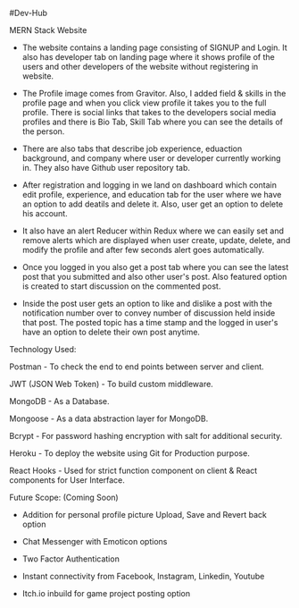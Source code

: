 #Dev-Hub

MERN Stack Website

- The website contains a landing page consisting of SIGNUP and Login. It also has developer tab on landing page where it shows profile of the users and other developers of the website without registering in website.

- The Profile image comes from Gravitor. Also, I added field & skills in the profile page and when you click view profile it takes you to the full profile. There is social links that takes to the developers social media profiles and there is Bio Tab, Skill Tab where you can see the details of the person.

- There are also tabs that describe job experience, eduaction background, and company where user or developer currently working in. They also have Github user repository tab.

- After registration and logging in we land on dashboard which contain edit profile, experience, and education tab for the user where we have an option to add deatils and delete it. Also, user get an option to delete his account.

- It also have an alert Reducer within Redux where we can easily set and remove alerts which are displayed when user create, update, delete, and modify the profile and after few seconds alert goes automatically.

- Once you logged in you also get a post tab where you can see the latest post that you submitted and also other user's post. Also featured option is created to start discussion on the commented post.

- Inside the post user gets an option to like and dislike a post with the notification number over to convey number of discussion held inside that post. The posted topic has a time stamp and the logged in user's have an option to delete their own post anytime.




Technology Used:

Postman - To check the end to end points between server and client.

JWT (JSON Web Token) - To build custom middleware.

MongoDB - As a Database.

Mongoose - As a data abstraction layer for MongoDB.

Bcrypt - For password hashing encryption with salt for additional security.

Heroku - To deploy the website using Git for Production purpose.

React Hooks - Used for strict function component on client & React components for User Interface.







Future Scope: (Coming Soon)

- Addition for personal profile picture Upload, Save and Revert back option

- Chat Messenger with Emoticon options

- Two Factor Authentication

- Instant connectivity from Facebook, Instagram, Linkedin, Youtube

- Itch.io inbuild for game project posting option

